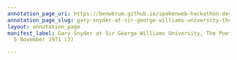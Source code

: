 ```yaml
---
annotation_page_uri: https://benwbrum.github.io/spokenweb-hackathon-development/annotations/gary-snyder-at-sir-george-williams-university-the-poetry-series-5-november-1971-3--canvas-1-audience-member-1.json
annotation_page_slug: gary-snyder-at-sir-george-williams-university-the-poetry-series-5-november-1971-3--canvas-1-audience-member-1
layout: annotation_page
manifest_label: Gary Snyder at Sir George Williams University, The Poetry Series,
  5 November 1971 (3)

---
```

